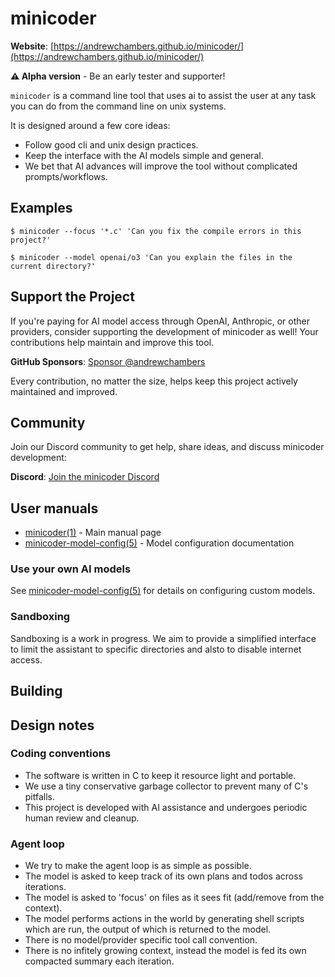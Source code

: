 # minicoder

**Website**: [https://andrewchambers.github.io/minicoder/](https://andrewchambers.github.io/minicoder/)

**⚠️ Alpha version** - Be an early tester and supporter!

`minicoder` is a command line tool that uses ai to assist the user at
any task you can do from the command line on unix systems.

It is designed around a few core ideas: 

- Follow good cli and unix design practices.
- Keep the interface with the AI models simple and general.
- We bet that AI advances will improve the tool without complicated prompts/workflows.

## Examples

```
$ minicoder --focus '*.c' 'Can you fix the compile errors in this project?'
```

```
$ minicoder --model openai/o3 'Can you explain the files in the current directory?'
```

## Support the Project

If you're paying for AI model access through OpenAI, Anthropic, or other providers, consider supporting the development of minicoder as well! Your contributions help maintain and improve this tool.

**GitHub Sponsors**: [Sponsor @andrewchambers](https://github.com/sponsors/andrewchambers)

Every contribution, no matter the size, helps keep this project actively maintained and improved.

## Community

Join our Discord community to get help, share ideas, and discuss minicoder development:

**Discord**: [Join the minicoder Discord](https://discord.gg/cZk3yxBxRS)

## User manuals

- [minicoder(1)](doc/minicoder.1.scdoc) - Main manual page
- [minicoder-model-config(5)](doc/minicoder-model-config.5.scdoc) - Model configuration documentation

### Use your own AI models

See [minicoder-model-config(5)](doc/minicoder-model-config.5.scdoc) for details on configuring custom models.

### Sandboxing

Sandboxing is a work in progress.
We aim to provide a simplified interface to limit
the assistant to specific directories and alsto to disable internet access. 

## Building 

## Design notes

### Coding conventions

- The software is written in C to keep it resource light and portable.
- We use a tiny conservative garbage collector to prevent many of C's pitfalls.
- This project is developed with AI assistance and undergoes periodic human review and cleanup.

### Agent loop

- We try to make the agent loop is as simple as possible.
- The model is asked to keep track of its own plans and todos across iterations.
- The model is asked to 'focus' on files as it sees fit (add/remove from the context).
- The model performs actions in the world by generating shell scripts which are run, the output of which is returned to the model.
- There is no model/provider specific tool call convention.
- There is no infitely growing context, instead the model is fed its own compacted summary each iteration.
